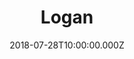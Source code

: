 ---
title: "Logan"
year: 2017
date: 2018-07-28T10:00:00.000Z
permalink: /almanac/movies/2018-07-28-logan/index.html
rating: 3
tmdbid: 263115
---